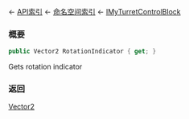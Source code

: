 ← [API索引](Api-Index) ← [命名空间索引](Namespace-Index) ← [IMyTurretControlBlock](SpaceEngineers.Game.ModAPI.Ingame.IMyTurretControlBlock)

### 概要

```csharp
public Vector2 RotationIndicator { get; }
```

Gets rotation indicator

### 返回

[Vector2](VRageMath.Vector2)

